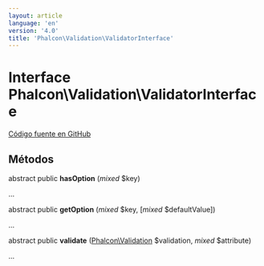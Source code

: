 ```yaml
---
layout: article
language: 'en'
version: '4.0'
title: 'Phalcon\Validation\ValidatorInterface'
---
```

# Interface **Phalcon\Validation\ValidatorInterface**

<a href="https://github.com/phalcon/cphalcon/tree/v4.0.0/phalcon/validation/validatorinterface.zep" class="btn btn-default btn-sm">Código fuente en GitHub</a>

## Métodos

abstract public **hasOption** (*mixed* $key)

...

abstract public **getOption** (*mixed* $key, [*mixed* $defaultValue])

...

abstract public **validate** ([Phalcon\Validation](Phalcon_Validation) $validation, *mixed* $attribute)

...